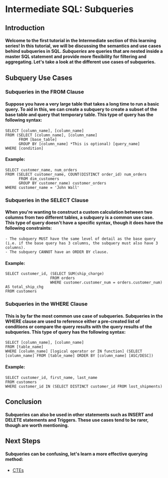 # Intermediate SQL: Subqueries
## Introduction
#### Welcome to the first tutorial in the Intermediate section of this learning series! In this tutorial, we will be discussing the semantics and use cases behind subqueries in SQL. **_Subqueries_** are queries that are nested inside a master SQL statement and provide more flexibility for filtering and aggregating. Let's take a look at the different use cases of subqueries.
## Subquery Use Cases
### Subqueries in the FROM Clause
#### Suppose you have a very large table that takes a long time to run a basic query. To aid in this, we can create a subquery to create a subset of the base table and query that temporary table. This type of query has the following syntax:
    SELECT [column_name], [column_name]
    FROM (SELECT [column_name], [column_name]
          FROM [base_table]
          GROUP BY [column_name] *This is optional) [query_name]
    WHERE [condition]
#### Example:
    SELECT customer_name, num_orders
    FROM (SELECT customer_name, COUNT(DISTINCT order_id) num_orders
          FROM dim_customers
          GROUP BY customer_name) customer_orders
    WHERE customer_name = 'John Wall'
### Subqueries in the SELECT Clause
#### When you're wanting to construct a custom calculation between two columns from two different tables, a subquery is a common use case. This type of query doesn't have a specific syntax, though it does have the following constraints:
    - The subquery MUST have the same level of detail as the base query (i.e. if the base query has 3 columns, the subquery must also have 3 columns).
    - The subquery CANNOT have an ORDER BY clause.
#### Example:
    SELECT customer_id, (SELECT SUM(ship_charge) 
                        FROM orders
                        WHERE customer.customer_num = orders.customer_num) AS total_ship_chg
	FROM customers
### Subqueries in the WHERE Clause
#### This is by far the most common use case of subqueries. Subqueries in the WHERE clause are used to reference either a pre-created list of conditions or compare the query results with the query results of the subqueries. This type of query has the following syntax:
    SELECT [column_name], [column_name]
    FROM [table_name]
    WHERE [column_name] [logical operator or IN function] (SELECT [column_name] FROM [table_name] ORDER BY [column_name] [ASC/DESC])
#### Example:
    SELECT customer_id, first_name, last_name
    FROM customers
    WHERE customer_id IN (SELECT DISTINCT customer_id FROM lost_shipments)

## Conclusion
#### Subqueries can also be used in other statements such as INSERT and DELETE statements and Triggers. These use cases tend to be rarer, though are worth mentioning.

## Next Steps
#### Subqueries can be confusing, let's learn a more effective querying method:
- [CTEs](https://github.com/uvudataclub2022/UVU-2022-2023/blob/Data-Analytics/Relational%20Databases%20(SQL)/Tutorials/CTEs.md)
